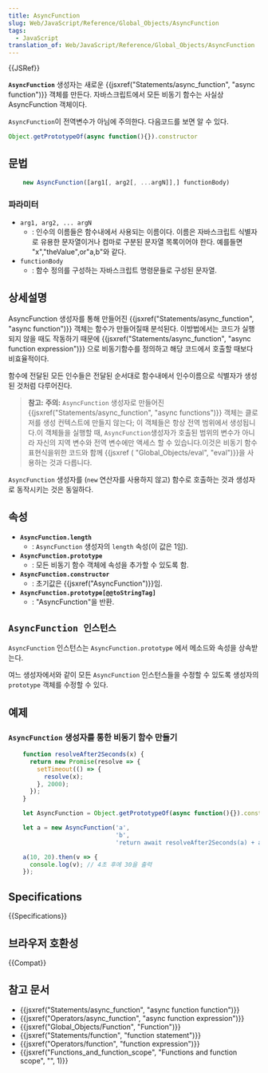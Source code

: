 ```yaml
---
title: AsyncFunction
slug: Web/JavaScript/Reference/Global_Objects/AsyncFunction
tags:
  - JavaScript
translation_of: Web/JavaScript/Reference/Global_Objects/AsyncFunction
---
```

{{JSRef}}

**`AsyncFunction`** 생성자는 새로운 {{jsxref("Statements/async_function", "async function")}} 객체를 만든다. 자바스크립트에서 모든 비동기 함수는 사실상 AsyncFunction 객체이다.

`AsyncFunction`이 전역변수가 아님에 주의한다. 다음코드를 보면 알 수 있다.

```js
Object.getPrototypeOf(async function(){}).constructor
```

## 문법

```js
    new AsyncFunction([arg1[, arg2[, ...argN]],] functionBody)
```

### 파라미터

- `arg1, arg2, ... argN`
  - : 인수의 이름들은 함수내에서 사용되는 이름이다. 이름은 자바스크립트 식별자 로 유용한 문자열이거나 컴마로 구분된 문자열 목록이어야 한다. 예를들면 "x","theValue",or"a,b"와 같다.
- `functionBody`
  - : 함수 정의를 구성하는 자바스크립트 명령문들로 구성된 문자열.

## 상세설명

AsyncFunction 생성자를 통해 만들어진 {{jsxref("Statements/async_function", "async function")}} 객체는 함수가 만들어질때 분석된다. 이방법에서는 코드가 실행되지 않을 때도 작동하기 때문에 {{jsxref("Statements/async_function", "async function expression")}} 으로 비동기함수를 정의하고 해당 코드에서 호출할 때보다 비효율적이다.

함수에 전달된 모든 인수들은 전달된 순서대로 함수내에서 인수이름으로 식별자가 생성된 것처럼 다루어진다.

> **참고:** **주의:** `AsyncFunction` 생성자로 만들어진 {{jsxref("Statements/async_function", "async functions")}} 객체는 클로저를 생성 컨텍스트에 만들지 않는다; 이 객체들은 항상 전역 범위에서 생성됩니다.이 객체들을 실행할 때, `AsyncFunction`생성자가 호출된 범위의 변수가 아니라 자신의 지역 변수와 전역 변수에만 액세스 할 수 있습니다.이것은 비동기 함수 표현식을위한 코드와 함께 {{jsxref ( "Global_Objects/eval", "eval")}}을 사용하는 것과 다릅니다.

`AsyncFunction` 생성자를 (`new` 연산자를 사용하지 않고) 함수로 호출하는 것과 생성자로 동작시키는 것은 동일하다.

## 속성

- **`AsyncFunction.length`**
  - : `AsyncFunction` 생성자의 `length` 속성(이 값은 1임).
- **`AsyncFunction.prototype`**
  - : 모든 비동기 함수 객체에 속성을 추가할 수 있도록 함.
- **`AsyncFunction.constructor`**
  - : 초기값은 {{jsxref("AsyncFunction")}}임.
- **`AsyncFunction.prototype[@@toStringTag]`**
  - : "AsyncFunction"을 반환.

## `AsyncFunction 인스턴스`

`AsyncFunction` 인스턴스는 `AsyncFunction.prototype` 에서 메소드와 속성을 상속받는다.

여느 생성자에서와 같이 모든 `AsyncFunction` 인스턴스들을 수정할 수 있도록 생성자의 `prototype` 객체를 수정할 수 있다.

## 예제

### `AsyncFunction` 생성자를 통한 비동기 함수 만들기

```js
    function resolveAfter2Seconds(x) {
      return new Promise(resolve => {
        setTimeout(() => {
          resolve(x);
        }, 2000);
      });
    }

    let AsyncFunction = Object.getPrototypeOf(async function(){}).constructor

    let a = new AsyncFunction('a',
                              'b',
                              'return await resolveAfter2Seconds(a) + await resolveAfter2Seconds(b);');

    a(10, 20).then(v => {
      console.log(v); // 4초 후에 30을 출력
    });
```

## Specifications

{{Specifications}}

## 브라우저 호환성

{{Compat}}

## 참고 문서

- {{jsxref("Statements/async_function", "async function function")}}
- {{jsxref("Operators/async_function", "async function expression")}}
- {{jsxref("Global_Objects/Function", "Function")}}
- {{jsxref("Statements/function", "function statement")}}
- {{jsxref("Operators/function", "function expression")}}
- {{jsxref("Functions_and_function_scope", "Functions and function scope", "", 1)}}
